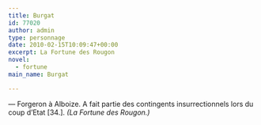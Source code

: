 ```yaml
---
title: Burgat
id: 77020
author: admin
type: personnage
date: 2010-02-15T10:09:47+00:00
excerpt: La Fortune des Rougon
novel:
  - fortune
main_name: Burgat

---
```

— Forgeron à Alboize. A fait partie des contingents insurrectionnels lors du coup d&rsquo;Etat [34.]. _(La Fortune des Rougon.)_